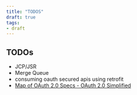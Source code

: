 ```yaml
---
title: "TODOS"
draft: true
tags:
- draft
---
```


## TODOs
- JCP/JSR
- Merge Queue
- consuming oauth secured apis using retrofit
- [Map of OAuth 2.0 Specs - OAuth 2.0 Simplified](https://www.oauth.com/oauth2-servers/map-oauth-2-0-specs/#:~:text=The%20OAuth%202.0%20Core%20Framework%20%28RFC%206749%29%20defines,this%20framework%20to%20fill%20in%20the%20missing%20pieces.)